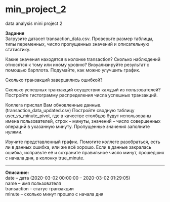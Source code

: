 # min_project_2
data analysis mini project 2

<b>Задания</b><br>
Загрузите датасет transaction_data.csv. Проверьте размер таблицы, типы переменных, число пропущенных значений и описательную статистику.

Какие значения находятся в колонке transaction? Сколько наблюдений относятся к тому или иному уровню? Визуализируйте результат с помощью барплота. Подумайте, как можно улучшить график.

Сколько транзакций завершились ошибкой?

Сколько успешных транзакций осуществил каждый из пользователей? Постройте гистограмму распределения числа успешных транзакций.

Коллега прислал Вам обновленные данные. (transaction_data_updated.csv)
Постройте сводную таблицу user_vs_minute_pivot, где в качестве столбцов будут использованы имена пользователей, строк – минуты, значений – число совершенных операций в указанную минуту. Пропущенные значения заполните нулями.

Изучите представленный график. Помогите коллеге разобраться,  есть ли в данных ошибка, или же всё хорошо.
Если в данные закралась ошибка, исправьте её и сохраните правильное число минут, прошедших с начала дня, в колонку true_minute.<br>
<hr>
<b>Описание:</b><br>
date – дата (2020-03-02 00:00:00 – 2020-03-02 01:29:05)<br>
name – имя пользователя<br>
transaction – статус транзакции<br>
minute – сколько минут прошло с начала дня<br>
